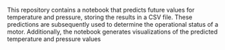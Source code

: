 This repository contains a notebook that predicts future values for temperature and pressure, storing the results in a CSV file. These predictions are subsequently used to determine the operational status of a motor. Additionally, the notebook generates visualizations of the predicted temperature and pressure values
